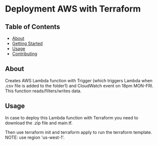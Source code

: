 # Deployment AWS with Terraform

## Table of Contents

- [About](#about)
- [Getting Started](#getting_started)
- [Usage](#usage)
- [Contributing](../CONTRIBUTING.md)

## About <a name = "about"></a>

Creates AWS Lambda function with Trigger (which triggers Lambda when .csv file is added to the folder1) and CloudWatch event on 18pm MON-FRI. This function reads/filters/writes data. 

## Usage <a name = "usage"></a>

In case to deploy this Lambda function with Terraform you need to download the .zip file and main.tf.

Then use terraform init and terraform apply to run the terraform template.
NOTE: use region 'us-west-1'.